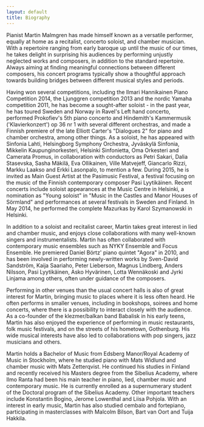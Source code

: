 ```yaml
---
layout: default
title: Biography
---
```


Pianist Martin Malmgren has made himself known as a versatile performer, equally at home as a recitalist, concerto soloist, and chamber musician. With a repertoire ranging from early baroque up until the music of our times, he takes delight in surprising his audiences by performing unjustly neglected works and composers, in addition to the standard repertoire. Always aiming at finding meaningful connections between different composers, his concert programs typically show a thoughtful approach towards building bridges between different musical styles and periods. 

  
  

Having won several competitions, including the Ilmari Hannikainen Piano Competition 2014, the Ljunggren competition 2013 and the nordic Yamaha competition 2011, he has become a sought-after soloist - in the past year, he has toured Sweden and Norway in Ravel's Left hand concerto, performed Prokofiev's 5th piano concerto and Hindemith's Kammermusik ('Klavierkonzert') op 36 nr 1 with several different orchestras, and made a Finnish premiere of the late Elliott Carter's "Dialogues 2" for piano and chamber orchestra, among other things. As a soloist, he has appeared with Sinfonia Lahti, Helsingborg Symphony Orchestra, Jyväskylä Sinfonia, Mikkelin Kaupunginorkesteri, Helsinki Sinfonietta, Oma Orkesteri and Camerata Promus, in collaboration with conductors as Petri Sakari, Dalia Stasevska, Sasha Mäkilä, Eva Ollikainen, Ville Matvejeff, Giancarlo Rizzi, Markku Laakso and Erkki Lasonpalo, to mention a few. During 2015, he is invited as Main Guest Artist at the Pasimusic Festival, a festival focusing on the music of the Finnish contemporary composer Pasi Lyytikäinen. Recent concerts include soloist appearances at the Music Centre in Helsinki, a nomination as "Young soloist" in "Music in the Castles and Manor Houses of Sörmland" and performances at several festivals in Sweden and Finland. In May 2014, he performed the complete Mazurkas by Karol Szymanowski in Helsinki.

  
  

In addition to a soloist and recitalist career, Martin takes great interest in lied and chamber music, and enjoys close collaborations with many well-known singers and instrumentalists. Martin has often collaborated with contemporary music ensembles such as NYKY Ensemble and Focus Ensemble. He premiered Daniel Börtz' piano quintet "Agora" in 2010, and has been involved in performing newly-written works by Sven-David Sandström, Kaija Saariaho, Peter Lieberson, Magnus Lindberg, Anders Nilsson, Pasi Lyytikäinen,  Asko Hyvärinen, Lotta Wennäkoski and Jyrki Linjama among others, often under guidance of the composers.
  

  

Performing in other venues than the usual concert halls is also of great interest for Martin, bringing music to places where it is less often heard. He often performs in smaller venues, including in bookshops, soirees and home concerts, where there is a possibility to interact closely with the audience. As a co-founder of the klezmer/balkan band Babalisk in his early teens, Martin has also enjoyed the experience of performing in music restaurants, folk music festivals, and on the streets of his hometown, Gothenburg. His wide musical interests have also led to collaborations with pop singers, jazz musicians and others.


  
  
Martin holds a Bachelor of Music from Edsberg Manor/Royal Academy of Music in Stockholm, where he studied piano with Mats Widlund and chamber music with Mats Zetterqvist. He continued his studies in Finland and recently received his Masters degree from the Sibelius Academy, where Ilmo Ranta had been his main teacher in piano, lied, chamber music and contemporary music. He is currently enrolled as a supernumerary student of the Doctoral program of the Sibelius Academy. Other important teachers include Konstantin Bogino, Jerome Lowenthal and Liisa Pohjola. With an interest in early music, Martin has also studied cembalo and fortepiano, participating in masterclasses with Malcolm Bilson, Bart van Oort and Tuija Hakkila.
